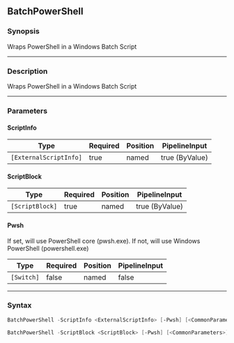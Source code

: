 BatchPowerShell
---------------

### Synopsis
Wraps PowerShell in a Windows Batch Script

---

### Description

Wraps PowerShell in a Windows Batch Script

---

### Parameters
#### **ScriptInfo**

|Type                  |Required|Position|PipelineInput |
|----------------------|--------|--------|--------------|
|`[ExternalScriptInfo]`|true    |named   |true (ByValue)|

#### **ScriptBlock**

|Type           |Required|Position|PipelineInput |
|---------------|--------|--------|--------------|
|`[ScriptBlock]`|true    |named   |true (ByValue)|

#### **Pwsh**
If set, will use PowerShell core (pwsh.exe).  If not, will use Windows PowerShell (powershell.exe)

|Type      |Required|Position|PipelineInput|
|----------|--------|--------|-------------|
|`[Switch]`|false   |named   |false        |

---

### Syntax
```PowerShell
BatchPowerShell -ScriptInfo <ExternalScriptInfo> [-Pwsh] [<CommonParameters>]
```
```PowerShell
BatchPowerShell -ScriptBlock <ScriptBlock> [-Pwsh] [<CommonParameters>]
```
